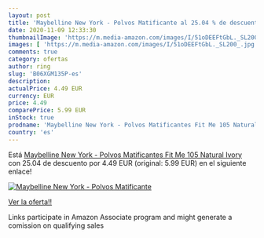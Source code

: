 ```yaml
---
layout: post
title: 'Maybelline New York - Polvos Matificante al 25.04 % de descuento'
date: 2020-11-09 12:33:30
thumbnailImage: 'https://m.media-amazon.com/images/I/51oDEEFtGbL._SL200_.jpg'
images: [ 'https://m.media-amazon.com/images/I/51oDEEFtGbL._SL200_.jpg' ]
comments: true
category: ofertas
author: ring
slug: 'B06XGM135P-es'
description:
actualPrice: 4.49 EUR
currency: EUR
price: 4.49
comparePrice: 5.99 EUR
inStock: true
prodname: 'Maybelline New York - Polvos Matificantes Fit Me 105 Natural Ivory'
country: 'es'
---
```


Está [Maybelline New York - Polvos Matificantes Fit Me 105 Natural Ivory](https://www.amazon.es/dp/B06XGM135P/?tag=tolees-21) con 25.04 de descuento por 4.49 EUR (original: 5.99 EUR) en el siguiente enlace!

[![Maybelline New York - Polvos Matificante](https://m.media-amazon.com/images/I/51oDEEFtGbL._SL200_.jpg)](https://www.amazon.es/dp/B06XGM135P/?tag=tolees-21)

[Ver la oferta!!](https://www.amazon.es/dp/B06XGM135P/?tag=tolees-21)

Links participate in Amazon Associate program and might generate a comission on qualifying sales


